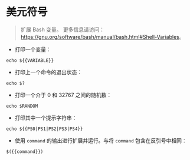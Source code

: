 # 美元符号

> 扩展 Bash 变量。
> 更多信息请访问：<https://gnu.org/software/bash/manual/bash.html#Shell-Variables>。

- 打印一个变量：

`echo ${{VARIABLE}}`

- 打印上一个命令的退出状态：

`echo $?`

- 打印一个介于 0 和 32767 之间的随机数：

`echo $RANDOM`

- 打印其中一个提示字符串：

`echo ${{PS0|PS1|PS2|PS3|PS4}}`

- 使用 `command` 的输出进行扩展并运行。与将 `command` 包含在反引号中相同：

`$({{command}})`